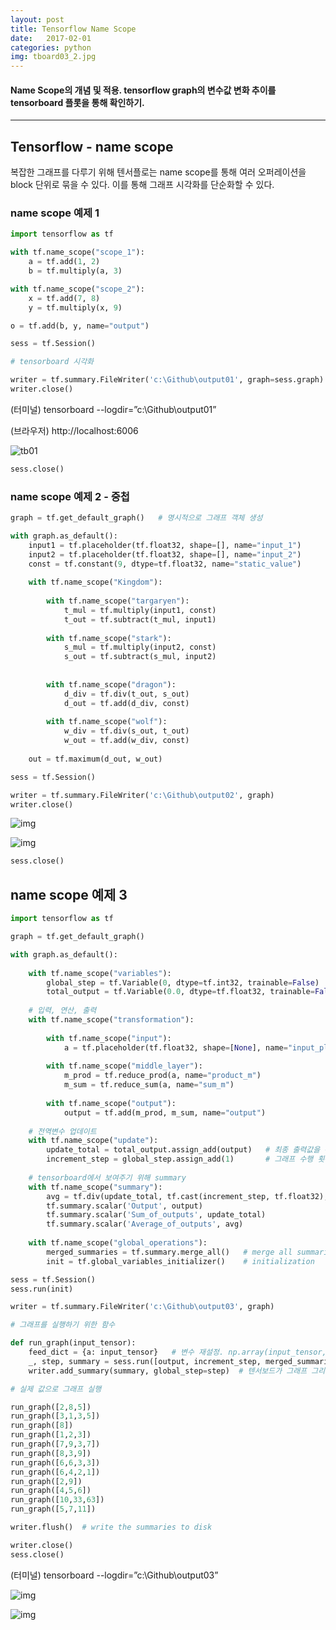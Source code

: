 ```yaml
---
layout: post
title: Tensorflow Name Scope
date:   2017-02-01
categories: python
img: tboard03_2.jpg
---
```


#### Name Scope의 개념 및 적용. tensorflow graph의 변수값 변화 추이를 tensorboard 플롯을 통해 확인하기.


----------------------------------


## Tensorflow - name scope

복잡한 그래프를 다루기 위해 텐서플로는 name scope를 통해 여러 오퍼레이션을 block 단위로 묶을 수 있다. 이를 통해 그래프 시각화를 단순화할 수 있다. 

### name scope 예제 1


```python
import tensorflow as tf
```


```python
with tf.name_scope("scope_1"):
    a = tf.add(1, 2)
    b = tf.multiply(a, 3)
```


```python
with tf.name_scope("scope_2"):
    x = tf.add(7, 8)
    y = tf.multiply(x, 9)
```


```python
o = tf.add(b, y, name="output")
```


```python
sess = tf.Session()
```


```python
# tensorboard 시각화
```


```python
writer = tf.summary.FileWriter('c:\Github\output01', graph=sess.graph)
writer.close()
```

(터미널) tensorboard --logdir=”c:\Github\output01”

(브라우저) http://localhost:6006

![tb01](../images/tboard01.jpg)


```python
sess.close()
```

### name scope 예제 2 - 중첩


```python
graph = tf.get_default_graph()   # 명시적으로 그래프 객체 생성
```


```python
with graph.as_default():
    input1 = tf.placeholder(tf.float32, shape=[], name="input_1")
    input2 = tf.placeholder(tf.float32, shape=[], name="input_2")
    const = tf.constant(9, dtype=tf.float32, name="static_value")
    
    with tf.name_scope("Kingdom"):
        
        with tf.name_scope("targaryen"):
            t_mul = tf.multiply(input1, const)
            t_out = tf.subtract(t_mul, input1)
            
        with tf.name_scope("stark"):
            s_mul = tf.multiply(input2, const)
            s_out = tf.subtract(s_mul, input2)
            
    
        with tf.name_scope("dragon"):
            d_div = tf.div(t_out, s_out)
            d_out = tf.add(d_div, const)
            
        with tf.name_scope("wolf"):
            w_div = tf.div(s_out, t_out)
            w_out = tf.add(w_div, const)
            
    out = tf.maximum(d_out, w_out)
```


```python
sess = tf.Session()
```


```python
writer = tf.summary.FileWriter('c:\Github\output02', graph)
writer.close()
```

![img](../images/tboard02_1.jpg)

![img](../images/tboard02_2.jpg)


```python
sess.close()
```

## name scope 예제 3


```python
import tensorflow as tf
```


```python
graph = tf.get_default_graph()
```


```python
with graph.as_default():
    
    with tf.name_scope("variables"):
        global_step = tf.Variable(0, dtype=tf.int32, trainable=False)   # 그래프가 실행되는 횟수 추적
        total_output = tf.Variable(0.0, dtype=tf.float32, trainable=False)  # 출력값의 합계를 추적
        
    # 입력, 연산, 출력
    with tf.name_scope("transformation"):
        
        with tf.name_scope("input"):
            a = tf.placeholder(tf.float32, shape=[None], name="input_placeholder")
            
        with tf.name_scope("middle_layer"):
            m_prod = tf.reduce_prod(a, name="product_m")
            m_sum = tf.reduce_sum(a, name="sum_m")
            
        with tf.name_scope("output"):
            output = tf.add(m_prod, m_sum, name="output")
            
    # 전역변수 업데이트
    with tf.name_scope("update"):
        update_total = total_output.assign_add(output)   # 최종 출력값을 누적
        increment_step = global_step.assign_add(1)       # 그래프 수행 횟수 증가
    
    # tensorboard에서 보여주기 위해 summary
    with tf.name_scope("summary"):
        avg = tf.div(update_total, tf.cast(increment_step, tf.float32), name="average")
        tf.summary.scalar('Output', output)
        tf.summary.scalar('Sum_of_outputs', update_total)
        tf.summary.scalar('Average_of_outputs', avg)
        
    with tf.name_scope("global_operations"):
        merged_summaries = tf.summary.merge_all()   # merge all summaries
        init = tf.global_variables_initializer()    # initialization
```


```python
sess = tf.Session()
sess.run(init)
```


```python
writer = tf.summary.FileWriter('c:\Github\output03', graph)
```


```python
# 그래프를 실행하기 위한 함수
```


```python
def run_graph(input_tensor):
    feed_dict = {a: input_tensor}   # 변수 재설정. np.array(input_tensor, dtype=np.float32)
    _, step, summary = sess.run([output, increment_step, merged_summaries], feed_dict=feed_dict)  # 세션 실행 후 결과값 저장
    writer.add_summary(summary, global_step=step)  # 텐서보드가 그래프 그리도록 값을 추가
```


```python
# 실제 값으로 그래프 실행
```


```python
run_graph([2,8,5])
run_graph([3,1,3,5])
run_graph([8])
run_graph([1,2,3])
run_graph([7,9,3,7])
run_graph([8,3,9])
run_graph([6,6,3,3])
run_graph([6,4,2,1])
run_graph([2,9])
run_graph([4,5,6])
run_graph([10,33,63])
run_graph([5,7,11])
```


```python
writer.flush()  # write the summaries to disk
```


```python
writer.close()
sess.close()
```

(터미널) tensorboard --logdir=”c:\Github\output03”

![img](../images/tboard03_1.jpg)

![img](../images/tboard03_2.jpg)
